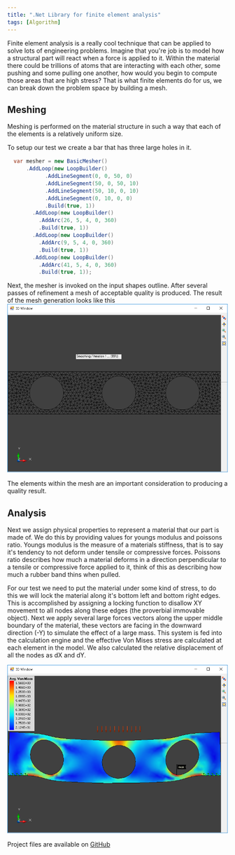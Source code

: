 ```yaml
---
title: ".Net Library for finite element analysis"
tags: [Algorithm]
---
```


Finite element analysis is a really cool technique that can be applied to solve lots of engineering problems. Imagine that you're job is to model how a structural part will react when a force is applied to it. Within the material there could be trillions of atoms that are interacting with each other, some pushing and some pulling one another, how would you begin to compute those areas that are high stress? That is what finite elements do for us, we can break down the problem space by building a mesh.

## Meshing

Meshing is performed on the material structure in such a way that each of the elements is a relatively uniform size.

To setup our test we create a bar that has three large holes in it.

```c#
  var mesher = new BasicMesher()
      .AddLoop(new LoopBuilder()
            .AddLineSegment(0, 0, 50, 0)
            .AddLineSegment(50, 0, 50, 10)
            .AddLineSegment(50, 10, 0, 10)
            .AddLineSegment(0, 10, 0, 0)
            .Build(true, 1))
        .AddLoop(new LoopBuilder()
          .AddArc(26, 5, 4, 0, 360)
          .Build(true, 1))
        .AddLoop(new LoopBuilder()
          .AddArc(9, 5, 4, 0, 360)
          .Build(true, 1))
        .AddLoop(new LoopBuilder()
          .AddArc(41, 5, 4, 0, 360)
          .Build(true, 1));
```

Next, the mesher is invoked on the input shapes outline. After several passes of refinement a mesh of acceptable quality is produced. The result of the mesh generation looks like this ![Mesh Output](/assets/images/2018/08/28/meshout.png)

The elements within the mesh are an important consideration to producing a quality result.

## Analysis

Next we assign physical properties to represent a material that our part is made of. We do this by providing values for youngs modulus and poissons ratio. Youngs modulus is the measure of a materials stiffness, that is to say it's tendency to not deform under tensile or compressive forces. Poissons ratio describes how much a material deforms in a direction perpendicular to a tensile or compressive force applied to it, think of this as describing how much a rubber band thins when pulled.

For our test we need to put the material under some kind of stress, to do this we will lock the material along it's bottom left and bottom right edges. This is accomplished by assigning a locking function to disallow XY movement to all nodes along these edges (the proverbial immovable object). Next we apply several large forces vectors along the upper middle boundary of the material, these vectors are facing in the downward direction (-Y) to simulate the effect of a large mass. This system is fed into the calculation engine and the effective Von Mises stress are calculated at each element in the model. We also calculated the relative displacement of all the nodes as dX and dY.

![result](/assets/images/2018/08/28/screen2.png)

Project files are available on [GitHub](https://github.com/RaysceneNS/FiniteElementModels)

